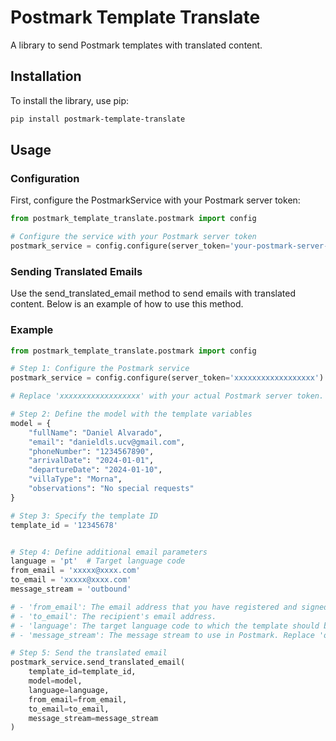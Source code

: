 # Postmark Template Translate

A library to send Postmark templates with translated content.

## Installation

To install the library, use pip:

```bash
pip install postmark-template-translate
```

## Usage

### Configuration

First, configure the PostmarkService with your Postmark server token:

```python
from postmark_template_translate.postmark import config

# Configure the service with your Postmark server token
postmark_service = config.configure(server_token='your-postmark-server-token')
```
### Sending Translated Emails

Use the send_translated_email method to send emails with translated content. Below is an example of how to use this method.

### Example

```python
from postmark_template_translate.postmark import config

# Step 1: Configure the Postmark service
postmark_service = config.configure(server_token='xxxxxxxxxxxxxxxxxx')

# Replace 'xxxxxxxxxxxxxxxxxx' with your actual Postmark server token.

# Step 2: Define the model with the template variables
model = {
    "fullName": "Daniel Alvarado",
    "email": "danieldls.ucv@gmail.com",
    "phoneNumber": "1234567890",
    "arrivalDate": "2024-01-01",
    "departureDate": "2024-01-10",
    "villaType": "Morna",
    "observations": "No special requests"
}

# Step 3: Specify the template ID
template_id = '12345678'


# Step 4: Define additional email parameters
language = 'pt'  # Target language code
from_email = 'xxxxx@xxxx.com'
to_email = 'xxxxx@xxxx.com'
message_stream = 'outbound'

# - 'from_email': The email address that you have registered and signed in Postmark.
# - 'to_email': The recipient's email address.
# - 'language': The target language code to which the template should be translated. For example, 'pt' for Portuguese.
# - 'message_stream': The message stream to use in Postmark. Replace 'outbound' with your actual message stream if different.

# Step 5: Send the translated email
postmark_service.send_translated_email(
    template_id=template_id,
    model=model,
    language=language,
    from_email=from_email,
    to_email=to_email,
    message_stream=message_stream
)
```